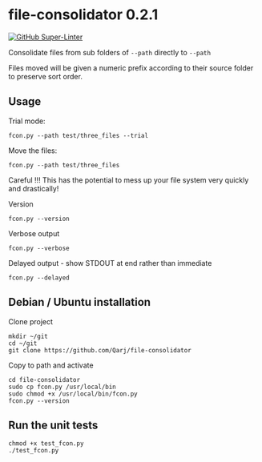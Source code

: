 # file-consolidator 0.2.1

[![GitHub Super-Linter](https://github.com/Qarj/file-consolidator/workflows/Lint%20Code%20Base/badge.svg)](https://github.com/marketplace/actions/super-linter)

Consolidate files from sub folders of `--path` directly to `--path`

Files moved will be given a numeric prefix according to their source folder
to preserve sort order.

## Usage

Trial mode:

```
fcon.py --path test/three_files --trial
```

Move the files:

```
fcon.py --path test/three_files
```

Careful !!! This has the potential to mess up your file system very quickly and drastically!

Version

```
fcon.py --version
```

Verbose output

```
fcon.py --verbose
```

Delayed output - show STDOUT at end rather than immediate

```
fcon.py --delayed
```

## Debian / Ubuntu installation

Clone project

```
mkdir ~/git
cd ~/git
git clone https://github.com/Qarj/file-consolidator
```

Copy to path and activate

```
cd file-consolidator
sudo cp fcon.py /usr/local/bin
sudo chmod +x /usr/local/bin/fcon.py
fcon.py --version
```

## Run the unit tests

```
chmod +x test_fcon.py
./test_fcon.py
```
